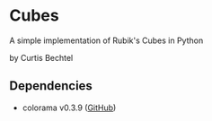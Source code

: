 
# Cubes

A simple implementation of Rubik's Cubes in Python

by Curtis Bechtel

## Dependencies

- colorama v0.3.9 ([GitHub](https://github.com/tartley/colorama))
